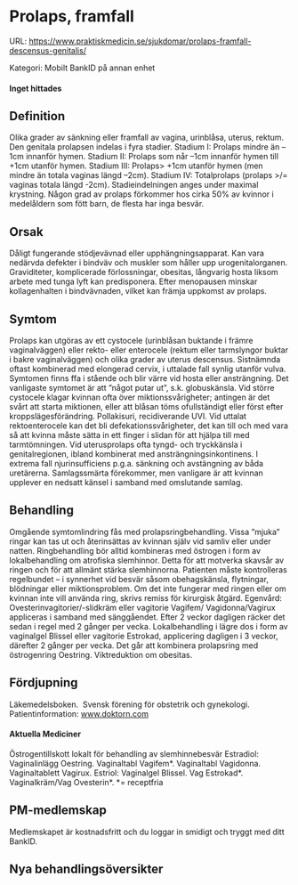 # Prolaps, framfall

URL: https://www.praktiskmedicin.se/sjukdomar/prolaps-framfall-descensus-genitalis/



Kategori: Mobilt BankID på annan enhet

#### Inget hittades

## Definition

Olika grader av sänkning eller framfall av vagina, urinblåsa, uterus, rektum.
Den genitala prolapsen indelas i fyra stadier. Stadium I: Prolaps mindre än –1cm innanför hymen. Stadium II: Prolaps som når –1cm innanför hymen till +1cm utanför hymen. Stadium III: Prolaps> +1cm utanför hymen (men mindre än totala vaginas längd –2cm). Stadium IV: Totalprolaps (prolaps >/= vaginas totala längd -2cm). Stadieindelningen anges under maximal krystning.
Någon grad av prolaps förkommer hos cirka 50% av kvinnor i medelåldern som fött barn, de flesta har inga besvär.

## Orsak

Dåligt fungerande stödjevävnad eller upphängningsapparat. Kan vara nedärvda defekter i bindväv och muskler som håller upp urogenitalorganen. Graviditeter, komplicerade förlossningar, obesitas, långvarig hosta liksom arbete med tunga lyft kan predisponera. Efter menopausen minskar kollagenhalten i bindvävnaden, vilket kan främja uppkomst av prolaps.

## Symtom

Prolaps kan utgöras av ett cystocele (urinblåsan buktande i främre vaginalväggen) eller rekto- eller enterocele (rektum eller tarmslyngor buktar i bakre vaginalväggen) och olika grader av uterus descensus. Sistnämnda oftast kombinerad med elongerad cervix, i uttalade fall synlig utanför vulva. Symtomen finns ffa i stående och blir värre vid hosta eller ansträngning. Det vanligaste symtomet är att ”något putar ut”, s.k. globuskänsla. Vid större cystocele klagar kvinnan ofta över miktionssvårigheter; antingen är det svårt att starta miktionen, eller att blåsan töms ofullständigt eller först efter kroppslägesförändring. Pollakisuri, recidiverande UVI. Vid uttalat rektoenterocele kan det bli defekationssvårigheter, det kan till och med vara så att kvinna måste sätta in ett finger i slidan för att hjälpa till med tarmtömningen. Vid uterusprolaps ofta tyngd- och tryckkänsla i genitalregionen, ibland kombinerat med ansträngningsinkontinens. I extrema fall njurinsufficiens p.g.a. sänkning och avstängning av båda uretärerna.
Samlagssmärta förekommer, men vanligare är att kvinnan upplever en nedsatt känsel i samband med omslutande samlag.

## Behandling

Omgående symtomlindring fås med prolapsringbehandling. Vissa ”mjuka” ringar kan tas ut och återinsättas av kvinnan själv vid samliv eller under natten. Ringbehandling bör alltid kombineras med östrogen i form av lokalbehandling om atrofiska slemhinnor. Detta för att motverka skavsår av ringen och för att allmänt stärka slemhinnorna. Patienten måste kontrolleras regelbundet – i synnerhet vid besvär såsom obehagskänsla, flytningar, blödningar eller miktionsproblem. Om det inte fungerar med ringen eller om kvinnan inte vill använda ring, skrivs remiss för kirurgisk åtgärd.
Egenvård: Ovesterinvagitorier/-slidkräm eller vagitorie Vagifem/ Vagidonna/Vagirux appliceras i samband med sänggåendet. Efter 2 veckor dagligen räcker det sedan i regel med 2 gånger per vecka. Lokalbehandling i lägre dos i form av vaginalgel Blissel eller vagitorie Estrokad, applicering dagligen i 3 veckor, därefter 2 gånger per vecka. Det går att kombinera prolapsring med östrogenring Oestring.
Viktreduktion om obesitas.

## Fördjupning

Läkemedelsboken. 
Svensk förening för obstetrik och gynekologi. 
Patientinformation: www.doktorn.com

#### Aktuella Mediciner

Östrogentillskott lokalt för behandling av slemhinnebesvär
Estradiol: Vaginalinlägg Oestring. Vaginaltabl Vagifem*. Vaginaltabl Vagidonna. Vaginaltablett Vagirux.
Estriol: Vaginalgel Blissel. Vag Estrokad*. Vaginalkräm/Vag Ovesterin*.
*= receptfria

## PM-medlemskap

Medlemskapet är kostnadsfritt och du loggar in smidigt och tryggt med ditt BankID.

## Nya behandlingsöversikter

